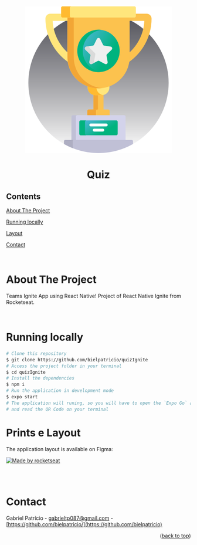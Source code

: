 <div id="top"></div>

<!-- PROJECT LOGO -->

<br />
<div align="center">
  <img src="src/assets/trophy.svg" alt="Logo">
  <h1 align="center">Quiz</h3>
</div>

<!-- TABLE OF CONTENTS -->

## Contents

<p align="center">
    <p><a href="#about-the-project" title=" go to About the Project">About The Project</a></p>
    <p><a href="#running-locally" title=" go to Running locally">Running locally</a></p>
    <p><a href="#prints-e-layout" title=" go to Prints e Layout">Layout</a></p>
    <p><a href="#contact" title=" go to Contact">Contact</a></p>
  </p>

<br>
<!-- ABOUT THE PROJECT -->

# About The Project

Teams Ignite App using React Native! Project of React Native Ignite from Rocketseat.

<br>

# Running locally

```bash
# Clone this repository
$ git clone https://github.com/bielpatricio/quizIgnite
# Access the project folder in your terminal
$ cd quizIgnite
# Install the dependencies
$ npm i
# Run the application in development mode
$ expo start
# The application will runing, so you will have to open the `Expo Go` app on your smartphone 
# and read the QR Code on your terminal
```

# Prints e Layout

The application layout is available on Figma:

<a href="https://www.figma.com/file/RLeqkfyRrm2rb68VzOGKsz/Ignite-Quiz?type=design&node-id=37-6&t=gZlDLgPHj8FuRteE-0">
  <img alt="Made by rocketseat" src="https://img.shields.io/badge/Acessar%20Layout%20-Figma-%2304D361">
</a>
<br>


<p align="center" style="display: flex; align-items: flex-start; justify-content: center;">
  
 <br>

<br>

# Contact

Gabriel Patrício - gabrieltp087@gmail.com - [https://github.com/bielpatricio/](https://github.com/bielpatricio)

<p align="right">(<a href="#top">back to top</a>)</p>

